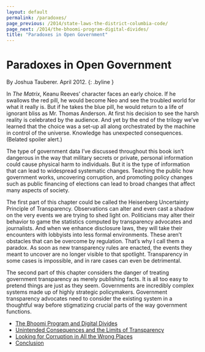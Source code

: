 ```yaml
--- 
layout: default
permalink: /paradoxes/
page_previous: /2014/state-laws-the-district-columbia-code/
page_next: /2014/the-bhoomi-program-digital-divides/
title: "Paradoxes in Open Government"
---
```

Paradoxes in Open Government
============================

By Joshua Tauberer. April 2012.
{: .byline }


In *The Matrix*, Keanu Reeves’ character faces an early choice. If he swallows the red pill, he would become Neo and see the troubled world for what it really is. But if he takes the blue pill, he would return to a life of ignorant bliss as Mr. Thomas Anderson. At first his decision to see the harsh reality is celebrated by the audience. And yet by the end of the trilogy we’ve learned that the choice was a set-up all along orchestrated by the machine in control of the universe. Knowledge has unexpected consequences. (Belated spoiler alert.)

The type of government data I’ve discussed throughout this book isn’t dangerous in the way that military secrets or private, personal information could cause physical harm to individuals. But it is the type of information that can lead to widespread systematic changes. Teaching the public how government works, uncovering corruption, and promoting policy changes such as public financing of elections can lead to broad changes that affect many aspects of society.

The first part of this chapter could be called the Heisenberg Uncertainty Principle of Transparency. Observations can alter and even cast a shadow on the very events we are trying to shed light on. Politicians may alter their behavior to game the statistics computed by transparency advocates and journalists. And when we enhance disclosure laws, they will take their encounters with lobbyists into less formal environments. These aren’t obstacles that can be overcome by regulation. That’s why I call them a paradox. As soon as new transparency rules are enacted, the events they meant to uncover are no longer visible to that spotlight. Transparency in some cases is impossible, and in rare cases can even be detrimental.

The second part of this chapter considers the danger of treating government transparency as merely publishing facts. It is all too easy to pretend things are just as they seem. Governments are incredibly complex systems made up of highly strategic policymakers. Government transparency advocates need to consider the existing system in a thoughtful way before stigmatizing crucial parts of the way government functions.


* [The Bhoomi Program and Digital Divides](/2014/the-bhoomi-program-digital-divides/)
* [Unintended Consequences and the Limits of Transparency](/2014/unintended-consequences/)
* [Looking for Corruption in All the Wrong Places](/2014/corruption/)
* [Conclusion](/2014/conclusion/)

